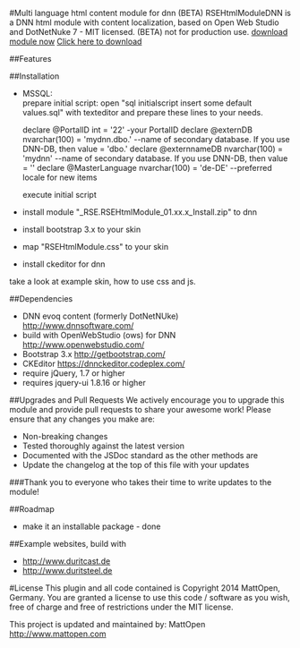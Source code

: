 #Multi language html content module for dnn  (BETA)
RSEHtmlModuleDNN is a DNN html module with content localization, based on Open Web Studio and DotNetNuke 7 - MIT licensed. (BETA) not for production use.
[download module now](https://github.com/MattOpen/RSEHtmlModule/blob/master/install/RSEHtmlModule_unzip_first.zip)
<a href="https://github.com/MattOpen/RSEHtmlModule/blob/master/install/RSEHtmlModule_unzip_first.zip" download>Click here to download</a>

##Features


##Installation
* MSSQL:  
    prepare initial script: open "sql initialscript insert some default values.sql" with texteditor and  prepare these lines to your needs.

    declare @PortalID int = '22'    -your PortalID
    declare @externDB nvarchar(100) = 'mydnn.dbo.'	--name of secondary database. If you use DNN-DB, then value = 'dbo.'
    declare @externnameDB nvarchar(100) = 'mydnn'   --name of secondary database. If you use DNN-DB, then value = ''
    declare @MasterLanguage nvarchar(100) = 'de-DE'		--preferred locale for new items

    execute initial script
* install module "_RSE.RSEHtmlModule_01.xx.x_Install.zip" to dnn
* install bootstrap 3.x to your skin
  <script src="<%= PortalSettings.HomeDirectory %>bootstrap/js/bootstrap.min.js" type="text/javascript"></script>
  <link rel="stylesheet" type="text/css" href="<%= PortalSettings.HomeDirectory %>bootstrap/css/bootstrap.min.css" />
* map "RSEHtmlModule.css" to your skin <link rel="stylesheet" type="text/css" href="/DesktopModules/RSE/RSEHtmlModule/RSEHtmlModule.css" />
* install ckeditor for dnn

take a look at example skin, how to use css and js.

##Dependencies
* DNN evoq content (formerly DotNetNUke) http://www.dnnsoftware.com/
* build with OpenWebStudio (ows) for DNN http://www.openwebstudio.com/
* Bootstrap 3.x http://getbootstrap.com/
* CKEditor https://dnnckeditor.codeplex.com/
* require jQuery, 1.7 or higher
* requires jquery-ui 1.8.16 or higher


##Upgrades and Pull Requests
We actively encourage you to upgrade this module and provide pull requests to share your awesome work! Please ensure that any changes you make are:
* Non-breaking changes
* Tested thoroughly against the latest version
* Documented with the JSDoc standard as the other methods are
* Update the changelog at the top of this file with your updates

###Thank you to everyone who takes their time to write updates to the module!


##Roadmap
* make it an installable package - done

##Example websites, build with 
* http://www.duritcast.de
* http://www.duritsteel.de

#License
This plugin and all code contained is Copyright 2014 MattOpen, Germany. You are granted a license to use this code / software as you wish, free of charge and free of restrictions under the MIT license. 

This project is updated and maintained by:
MattOpen http://www.mattopen.com